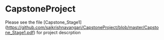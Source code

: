 # CapstoneProject

Please see the file [Capstone_Stage1] (https://github.com/saikrishnavangari/CapstoneProject/blob/master/Capstone_Stage1.pdf) for project descrption
